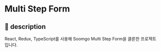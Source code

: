 # Multi Step Form

## 📄 description
React, Redux, TypeScript를 사용해 Soomgo Multi Step Form을 클론한 프로젝트입니다.